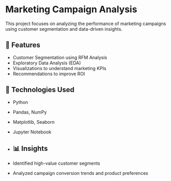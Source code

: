 # Marketing Campaign Analysis

This project focuses on analyzing the performance of marketing campaigns using customer segmentation and data-driven insights.

## 📌 Features
- Customer Segmentation using RFM Analysis
- Exploratory Data Analysis (EDA)
- Visualizations to understand marketing KPIs
- Recommendations to improve ROI

## 🧰 Technologies Used
- Python
- Pandas, NumPy
- Matplotlib, Seaborn
- Jupyter Notebook

- ## 📊 Insights
- Identified high-value customer segments
- Analyzed campaign conversion trends and product preferences
